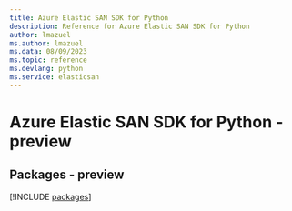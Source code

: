 ```yaml
---
title: Azure Elastic SAN SDK for Python
description: Reference for Azure Elastic SAN SDK for Python
author: lmazuel
ms.author: lmazuel
ms.data: 08/09/2023
ms.topic: reference
ms.devlang: python
ms.service: elasticsan
---
```

# Azure Elastic SAN SDK for Python - preview
## Packages - preview
[!INCLUDE [packages](elastic-san-index.md)]